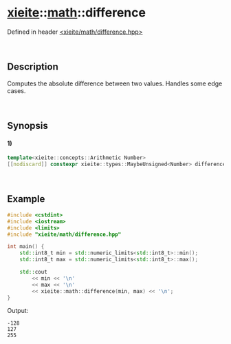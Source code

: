 # [xieite](../../xieite.md)\:\:[math](../../math.md)\:\:difference
Defined in header [<xieite/math/difference.hpp>](../../../include/xieite/math/difference.hpp)

&nbsp;

## Description
Computes the absolute difference between two values. Handles some edge cases.

&nbsp;

## Synopsis
#### 1)
```cpp
template<xieite::concepts::Arithmetic Number>
[[nodiscard]] constexpr xieite::types::MaybeUnsigned<Number> difference(Number value1, Number value2) noexcept;
```

&nbsp;

## Example
```cpp
#include <cstdint>
#include <iostream>
#include <limits>
#include "xieite/math/difference.hpp"

int main() {
    std::int8_t min = std::numeric_limits<std::int8_t>::min();
    std::int8_t max = std::numeric_limits<std::int8_t>::max();

    std::cout
        << min << '\n'
        << max << '\n'
        << xieite::math::difference(min, max) << '\n';
}
```
Output:
```
-128
127
255
```
